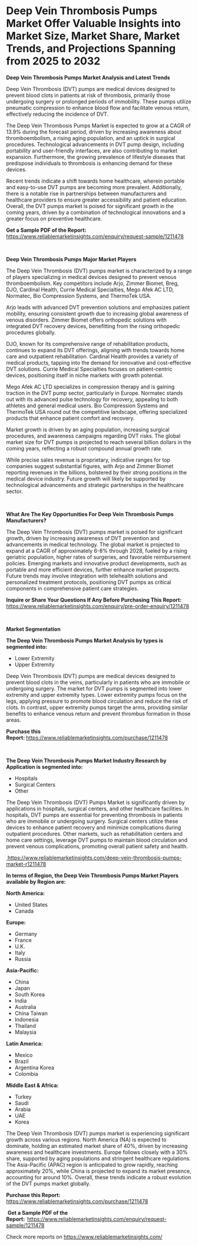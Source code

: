 <p><h1>Deep Vein Thrombosis Pumps Market Offer Valuable Insights into Market Size, Market Share, Market Trends, and Projections Spanning from 2025 to 2032</h1></p><p><strong>Deep Vein Thrombosis Pumps Market Analysis and Latest Trends</strong></p>
<p><p>Deep Vein Thrombosis (DVT) pumps are medical devices designed to prevent blood clots in patients at risk of thrombosis, primarily those undergoing surgery or prolonged periods of immobility. These pumps utilize pneumatic compression to enhance blood flow and facilitate venous return, effectively reducing the incidence of DVT.</p><p>The Deep Vein Thrombosis Pumps Market is expected to grow at a CAGR of 13.9% during the forecast period, driven by increasing awareness about thromboembolism, a rising aging population, and an uptick in surgical procedures. Technological advancements in DVT pump design, including portability and user-friendly interfaces, are also contributing to market expansion. Furthermore, the growing prevalence of lifestyle diseases that predispose individuals to thrombosis is enhancing demand for these devices.</p><p>Recent trends indicate a shift towards home healthcare, wherein portable and easy-to-use DVT pumps are becoming more prevalent. Additionally, there is a notable rise in partnerships between manufacturers and healthcare providers to ensure greater accessibility and patient education. Overall, the DVT pumps market is poised for significant growth in the coming years, driven by a combination of technological innovations and a greater focus on preventive healthcare.</p></p>
<p><strong>Get a Sample PDF of the Report:&nbsp;</strong> <a href="https://www.reliablemarketinsights.com/enquiry/request-sample/1211478?utm_campaign=2524&utm_medium=2&utm_source=Github&utm_content=ia&utm_term=24032025&utm_id=deep-vein-thrombosis-pumps">https://www.reliablemarketinsights.com/enquiry/request-sample/1211478</a></p>
<p>&nbsp;</p>
<p><strong>Deep Vein Thrombosis Pumps Major Market Players</strong></p>
<p><p>The Deep Vein Thrombosis (DVT) pumps market is characterized by a range of players specializing in medical devices designed to prevent venous thromboembolism. Key competitors include Arjo, Zimmer Biomet, Breg, DJO, Cardinal Health, Currie Medical Specialties, Mego Afek AC LTD, Normatec, Bio Compression Systems, and ThermoTek USA.</p><p>Arjo leads with advanced DVT prevention solutions and emphasizes patient mobility, ensuring consistent growth due to increasing global awareness of venous disorders. Zimmer Biomet offers orthopedic solutions with integrated DVT recovery devices, benefitting from the rising orthopedic procedures globally.</p><p>DJO, known for its comprehensive range of rehabilitation products, continues to expand its DVT offerings, aligning with trends towards home care and outpatient rehabilitation. Cardinal Health provides a variety of medical products, tapping into the demand for innovative and cost-effective DVT solutions. Currie Medical Specialties focuses on patient-centric devices, positioning itself in niche markets with growth potential.</p><p>Mego Afek AC LTD specializes in compression therapy and is gaining traction in the DVT pump sector, particularly in Europe. Normatec stands out with its advanced pulse technology for recovery, appealing to both athletes and general medical users. Bio Compression Systems and ThermoTek USA round out the competitive landscape, offering specialized products that enhance patient comfort and recovery.</p><p>Market growth is driven by an aging population, increasing surgical procedures, and awareness campaigns regarding DVT risks. The global market size for DVT pumps is projected to reach several billion dollars in the coming years, reflecting a robust compound annual growth rate.</p><p>While precise sales revenue is proprietary, indicative ranges for top companies suggest substantial figures, with Arjo and Zimmer Biomet reporting revenues in the billions, bolstered by their strong positions in the medical device industry. Future growth will likely be supported by technological advancements and strategic partnerships in the healthcare sector.</p></p>
<p>&nbsp;</p>
<p><strong>What Are The Key Opportunities For Deep Vein Thrombosis Pumps Manufacturers?</strong></p>
<p><p>The Deep Vein Thrombosis (DVT) pumps market is poised for significant growth, driven by increasing awareness of DVT prevention and advancements in medical technology. The global market is projected to expand at a CAGR of approximately 6-8% through 2028, fueled by a rising geriatric population, higher rates of surgeries, and favorable reimbursement policies. Emerging markets and innovative product developments, such as portable and more efficient devices, further enhance market prospects. Future trends may involve integration with telehealth solutions and personalized treatment protocols, positioning DVT pumps as critical components in comprehensive patient care strategies.</p></p>
<p><strong>Inquire or Share Your Questions If Any Before Purchasing This Report:</strong> <a href="https://www.reliablemarketinsights.com/enquiry/pre-order-enquiry/1211478?utm_campaign=2524&utm_medium=2&utm_source=Github&utm_content=ia&utm_term=24032025&utm_id=deep-vein-thrombosis-pumps">https://www.reliablemarketinsights.com/enquiry/pre-order-enquiry/1211478</a></p>
<p>&nbsp;</p>
<p><strong>Market Segmentation</strong></p>
<p><strong>The Deep Vein Thrombosis Pumps Market Analysis by types is segmented into:</strong></p>
<p><ul><li>Lower Extremity</li><li>Upper Extremity</li></ul></p>
<p><p>Deep Vein Thrombosis (DVT) pumps are medical devices designed to prevent blood clots in the veins, particularly in patients who are immobile or undergoing surgery. The market for DVT pumps is segmented into lower extremity and upper extremity types. Lower extremity pumps focus on the legs, applying pressure to promote blood circulation and reduce the risk of clots. In contrast, upper extremity pumps target the arms, providing similar benefits to enhance venous return and prevent thrombus formation in those areas.</p></p>
<p><strong>Purchase this Report:&nbsp;</strong><a href="https://www.reliablemarketinsights.com/purchase/1211478?utm_campaign=2524&utm_medium=2&utm_source=Github&utm_content=ia&utm_term=24032025&utm_id=deep-vein-thrombosis-pumps">https://www.reliablemarketinsights.com/purchase/1211478</a></p>
<p>&nbsp;</p>
<p><strong>The Deep Vein Thrombosis Pumps Market Industry Research by Application is segmented into:</strong></p>
<p><ul><li>Hospitals</li><li>Surgical Centers</li><li>Other</li></ul></p>
<p><p>The Deep Vein Thrombosis (DVT) Pumps Market is significantly driven by applications in hospitals, surgical centers, and other healthcare facilities. In hospitals, DVT pumps are essential for preventing thrombosis in patients who are immobile or undergoing surgery. Surgical centers utilize these devices to enhance patient recovery and minimize complications during outpatient procedures. Other markets, such as rehabilitation centers and home care settings, leverage DVT pumps to maintain blood circulation and prevent venous complications, promoting overall patient safety and health.</p></p>
<p><a href="https://www.reliablemarketinsights.com/deep-vein-thrombosis-pumps-market-r1211478?utm_campaign=2524&utm_medium=2&utm_source=Github&utm_content=ia&utm_term=24032025&utm_id=deep-vein-thrombosis-pumps">&nbsp;https://www.reliablemarketinsights.com/deep-vein-thrombosis-pumps-market-r1211478</a></p>
<p><strong>In terms of Region, the Deep Vein Thrombosis Pumps Market Players available by Region are:</strong></p>
<p>
    <p> <strong> North America: </strong>
        <ul>
            <li>United States</li>
            <li>Canada</li>
        </ul>
        </p> 
    <p> <strong> Europe: </strong>
        <ul>
            <li>Germany</li>
            <li>France</li>
            <li>U.K.</li>
            <li>Italy</li>
            <li>Russia</li>
        </ul>
        </p> 
    <p> <strong> Asia-Pacific: </strong>
        <ul>
            <li>China</li>
            <li>Japan</li>
            <li>South Korea</li>
            <li>India</li>
            <li>Australia</li>
            <li>China Taiwan</li>
            <li>Indonesia</li>
            <li>Thailand</li>
            <li>Malaysia</li>
        </ul>
        </p> 
    <p> <strong> Latin America: </strong>
        <ul>
            <li>Mexico</li>
            <li>Brazil</li>
            <li>Argentina Korea</li>
            <li>Colombia</li>
        </ul>
        </p> 
    <p> <strong> Middle East & Africa: </strong>
        <ul>
            <li>Turkey</li>
            <li>Saudi</li>
            <li>Arabia</li>
            <li>UAE</li>
            <li>Korea</li>
        </ul>
    </p>
    </p>
<p><p>The Deep Vein Thrombosis (DVT) pumps market is experiencing significant growth across various regions. North America (NA) is expected to dominate, holding an estimated market share of 40%, driven by increasing awareness and healthcare investments. Europe follows closely with a 30% share, supported by aging populations and stringent healthcare regulations. The Asia-Pacific (APAC) region is anticipated to grow rapidly, reaching approximately 20%, while China is projected to expand its market presence, accounting for around 10%. Overall, these trends indicate a robust evolution of the DVT pumps market globally.</p></p>
<p><strong>Purchase this Report: </strong><a href="https://www.reliablemarketinsights.com/purchase/1211478?utm_campaign=2524&utm_medium=2&utm_source=Github&utm_content=ia&utm_term=24032025&utm_id=deep-vein-thrombosis-pumps">https://www.reliablemarketinsights.com/purchase/1211478</a></p>
<p>&nbsp;<strong>Get a Sample PDF of the Report:&nbsp;&nbsp;</strong><a href="https://www.reliablemarketinsights.com/enquiry/request-sample/1211478?utm_campaign=2524&utm_medium=2&utm_source=Github&utm_content=ia&utm_term=24032025&utm_id=deep-vein-thrombosis-pumps">https://www.reliablemarketinsights.com/enquiry/request-sample/1211478</a></p>
<p><strong></strong></p>
<p>Check more reports on <a href="https://www.reliablemarketinsights.com/?utm_campaign=2524&utm_medium=2&utm_source=Github&utm_content=ia&utm_term=24032025&utm_id=deep-vein-thrombosis-pumps">https://www.reliablemarketinsights.com/</a></p>